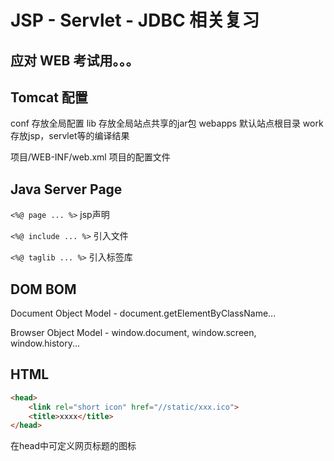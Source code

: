 # JSP - Servlet - JDBC 相关复习

应对 WEB 考试用。。。
---
## Tomcat 配置

conf    存放全局配置
lib     存放全局站点共享的jar包
webapps 默认站点根目录
work    存放jsp，servlet等的编译结果

项目/WEB-INF/web.xml  项目的配置文件

## Java Server Page

`<%@ page ... %>` jsp声明

`<%@ include ... %>` 引入文件

`<%@ taglib ... %>`  引入标签库

## DOM BOM

Document Object Model - document.getElementByClassName...

Browser Object Model - window.document, window.screen, window.history...


## HTML

```html
<head>
    <link rel="short icon" href="//static/xxx.ico">
    <title>xxxx</title>
</head>
```

在head中可定义网页标题的图标